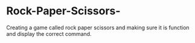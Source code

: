 # Rock-Paper-Scissors-
Creating a game called rock paper scissors and making sure it is function and display the correct command.
